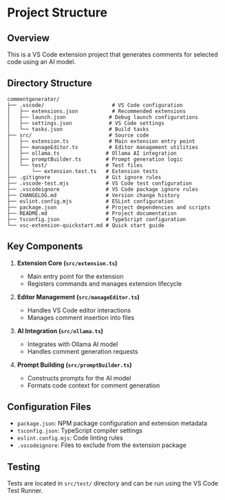 # Project Structure

## Overview
This is a VS Code extension project that generates comments for selected code using an AI model.

## Directory Structure

```
commentgenerator/
├── .vscode/                      # VS Code configuration
│   ├── extensions.json           # Recommended extensions
│   ├── launch.json              # Debug launch configurations
│   ├── settings.json            # VS Code settings
│   └── tasks.json               # Build tasks
├── src/                         # Source code
│   ├── extension.ts             # Main extension entry point
│   ├── manageEditor.ts          # Editor management utilities
│   ├── ollama.ts               # Ollama AI integration
│   ├── promptBuilder.ts        # Prompt generation logic
│   └── test/                   # Test files
│       └── extension.test.ts   # Extension tests
├── .gitignore                  # Git ignore rules
├── .vscode-test.mjs            # VS Code test configuration
├── .vscodeignore               # VS Code package ignore rules
├── CHANGELOG.md                # Version change history
├── eslint.config.mjs           # ESLint configuration
├── package.json                # Project dependencies and scripts
├── README.md                   # Project documentation
├── tsconfig.json               # TypeScript configuration
└── vsc-extension-quickstart.md # Quick start guide
```

## Key Components

1. **Extension Core (`src/extension.ts`)**
   - Main entry point for the extension
   - Registers commands and manages extension lifecycle

2. **Editor Management (`src/manageEditor.ts`)**
   - Handles VS Code editor interactions
   - Manages comment insertion into files

3. **AI Integration (`src/ollama.ts`)**
   - Integrates with Ollama AI model
   - Handles comment generation requests

4. **Prompt Building (`src/promptBuilder.ts`)**
   - Constructs prompts for the AI model
   - Formats code context for comment generation

## Configuration Files
- `package.json`: NPM package configuration and extension metadata
- `tsconfig.json`: TypeScript compiler settings
- `eslint.config.mjs`: Code linting rules
- `.vscodeignore`: Files to exclude from the extension package

## Testing
Tests are located in `src/test/` directory and can be run using the VS Code Test Runner.
